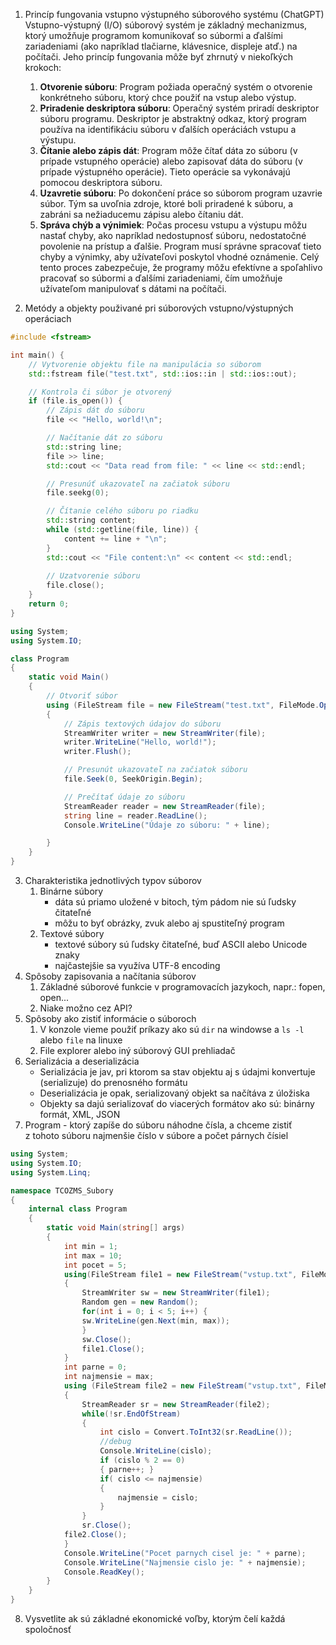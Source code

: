 
1. Princíp fungovania vstupno výstupného súborového systému (ChatGPT)
	Vstupno-výstupný (I/O) súborový systém je základný mechanizmus, ktorý umožňuje programom komunikovať so súbormi a ďalšími zariadeniami (ako napríklad tlačiarne, klávesnice, displeje atď.) na počítači. Jeho princíp fungovania môže byť zhrnutý v niekoľkých krokoch:
	1. **Otvorenie súboru**: Program požiada operačný systém o otvorenie konkrétneho súboru, ktorý chce použiť na vstup alebo výstup.
	2. **Priradenie deskriptora súboru**: Operačný systém priradí deskriptor súboru programu. Deskriptor je abstraktný odkaz, ktorý program používa na identifikáciu súboru v ďalších operáciách vstupu a výstupu.    
	3. **Čítanie alebo zápis dát**: Program môže čítať dáta zo súboru (v prípade vstupného operácie) alebo zapisovať dáta do súboru (v prípade výstupného operácie). Tieto operácie sa vykonávajú pomocou deskriptora súboru.
	3. **Uzavretie súboru**: Po dokončení práce so súborom program uzavrie súbor. Tým sa uvoľnia zdroje, ktoré boli priradené k súboru, a zabráni sa nežiaducemu zápisu alebo čítaniu dát.    
	4. **Správa chýb a výnimiek**: Počas procesu vstupu a výstupu môžu nastať chyby, ako napríklad nedostupnosť súboru, nedostatočné povolenie na prístup a ďalšie. Program musí správne spracovať tieto chyby a výnimky, aby užívateľovi poskytol vhodné oznámenie.
	Celý tento proces zabezpečuje, že programy môžu efektívne a spoľahlivo pracovať so súbormi a ďalšími zariadeniami, čím umožňuje užívateľom manipulovať s dátami na počítači.

2. Metódy a objekty použivané pri súborových vstupno/výstupných operáciach

```cpp
#include <fstream>

int main() {
    // Vytvorenie objektu file na manipulácia so súborom
    std::fstream file("test.txt", std::ios::in | std::ios::out);

    // Kontrola či súbor je otvorený
    if (file.is_open()) {
        // Zápis dát do súboru
        file << "Hello, world!\n";

        // Načítanie dát zo súboru
        std::string line;
        file >> line;
        std::cout << "Data read from file: " << line << std::endl;

        // Presunúť ukazovateľ na začiatok súboru
        file.seekg(0);

        // Čítanie celého súboru po riadku
        std::string content;
        while (std::getline(file, line)) {
            content += line + "\n";
        }
        std::cout << "File content:\n" << content << std::endl;
        
        // Uzatvorenie súboru
        file.close();
    }
    return 0;
}
```

```csharp
using System;
using System.IO;

class Program
{
    static void Main()
    {
        // Otvoriť súbor
        using (FileStream file = new FileStream("test.txt", FileMode.OpenOrCreate, FileAccess.ReadWrite))
        {
            // Zápis textových údajov do súboru
            StreamWriter writer = new StreamWriter(file);
            writer.WriteLine("Hello, world!");
            writer.Flush();

            // Presunút ukazovateľ na začiatok súboru
            file.Seek(0, SeekOrigin.Begin);

            // Prečítať údaje zo súboru
            StreamReader reader = new StreamReader(file);
            string line = reader.ReadLine();
            Console.WriteLine("Údaje zo súboru: " + line);

        }
    }
}

```
3. Charakteristika jednotlivých typov súborov
	1. Binárne súbory
		- dáta sú priamo uložené v bitoch, tým pádom nie sú ľudsky čitateľné
		- môžu to byť obrázky, zvuk alebo aj spustiteľný program
	2. Textové súbory
		- textové súbory sú ľudsky čitateľné, buď ASCII alebo Unicode znaky
		- najčastejšie sa využíva UTF-8 encoding
4. Spôsoby zapisovania a načítania súborov
	1. Základné súborové funkcie v programovacích jazykoch, napr.: fopen, open...
	2. Niake možno cez API?
5. Spôsoby ako zistiť informácie o súboroch
	1. V konzole vieme použiť príkazy ako sú `dir` na windowse a `ls -l` alebo `file` na linuxe
	2. File explorer alebo iný súborový GUI prehliadač
6. Serializácia a deserializácia
	-  Serializácia je jav, pri ktorom sa stav objektu aj s údajmi konvertuje (serializuje) do prenosného formátu
	- Deserializácia je opak, serializovaný objekt sa načítáva z úložiska 
	- Objekty sa dajú serializovať do viacerých formátov ako sú: binárny formát, XML, JSON
7. Program - ktorý zapíše do súboru náhodne čísla, a chceme zistiť z tohoto súboru najmenšie číslo v súbore a počet párnych čísiel
```c#
using System;
using System.IO;
using System.Linq;

namespace TCOZMS_Subory
{
    internal class Program
    {
        static void Main(string[] args)
        {
            int min = 1;
            int max = 10;
            int pocet = 5;
            using(FileStream file1 = new FileStream("vstup.txt", FileMode.OpenOrCreate, FileAccess.ReadWrite))
            {
                StreamWriter sw = new StreamWriter(file1);
                Random gen = new Random();
                for(int i = 0; i < 5; i++) {
                sw.WriteLine(gen.Next(min, max));
                }
                sw.Close();
                file1.Close();
            }
            int parne = 0;
            int najmensie = max;
            using (FileStream file2 = new FileStream("vstup.txt", FileMode.Open, FileAccess.Read))
            {
                StreamReader sr = new StreamReader(file2);
                while(!sr.EndOfStream)
                {    
                    int cislo = Convert.ToInt32(sr.ReadLine());
                    //debug
                    Console.WriteLine(cislo);
                    if (cislo % 2 == 0)
                    { parne++; }
                    if( cislo <= najmensie)
                    {
                        najmensie = cislo;
                    }    
                }
                sr.Close();
            file2.Close();
            }
            Console.WriteLine("Pocet parnych cisel je: " + parne);
            Console.WriteLine("Najmensie cislo je: " + najmensie);
            Console.ReadKey();
        }
    }
}

```
8. Vysvetlite ak sú základné ekonomické voľby, ktorým čelí každá spoločnosť